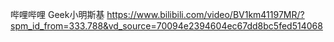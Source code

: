 哔哩哔哩 Geek小明斯基 https://www.bilibili.com/video/BV1km41197MR/?spm_id_from=333.788&vd_source=70094e2394604ec67dd8bc5fed514068